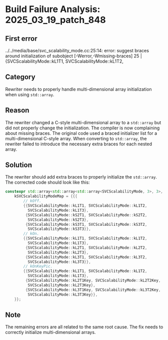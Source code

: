 # Build Failure Analysis: 2025_03_19_patch_848

## First error

../../media/base/svc_scalability_mode.cc:25:14: error: suggest braces around initialization of subobject [-Werror,-Wmissing-braces]
25 |             {SVCScalabilityMode::kL1T1, SVCScalabilityMode::kL1T2,

## Category
Rewriter needs to properly handle multi-dimensional array initialization when using `std::array`.

## Reason
The rewriter changed a C-style multi-dimensional array to a `std::array` but did not properly change the initialization. The compiler is now complaining about missing braces. The original code used a braced initializer list for a multi-dimensional C-style array. When converting to `std::array`, the rewriter failed to introduce the necessary extra braces for each nested array.

## Solution
The rewriter should add extra braces to properly initialize the `std::array`. The corrected code should look like this:

```c++
constexpr std::array<std::array<std::array<SVCScalabilityMode, 3>, 3>, 3>
    kSVCScalabilityModeMap = {{{
        // kOff.
        {{SVCScalabilityMode::kL1T1, SVCScalabilityMode::kL1T2,
          SVCScalabilityMode::kL1T3},
         {SVCScalabilityMode::kS2T1, SVCScalabilityMode::kS2T2,
          SVCScalabilityMode::kS2T3},
         {SVCScalabilityMode::kS3T1, SVCScalabilityMode::kS3T2,
          SVCScalabilityMode::kS3T3}},
        // kOn.
        {{SVCScalabilityMode::kL1T1, SVCScalabilityMode::kL1T2,
          SVCScalabilityMode::kL1T3},
         {SVCScalabilityMode::kL2T1, SVCScalabilityMode::kL2T2,
          SVCScalabilityMode::kL2T3},
         {SVCScalabilityMode::kL3T1, SVCScalabilityMode::kL3T2,
          SVCScalabilityMode::kL3T3}},
        // kOnKeyPic.
        {{SVCScalabilityMode::kL1T1, SVCScalabilityMode::kL1T2,
          SVCScalabilityMode::kL1T3},
         {SVCScalabilityMode::kL2T1Key, SVCScalabilityMode::kL2T2Key,
          SVCScalabilityMode::kL2T3Key},
         {SVCScalabilityMode::kL3T1Key, SVCScalabilityMode::kL3T2Key,
          SVCScalabilityMode::kL3T3Key}},
    }};
```

## Note
The remaining errors are all related to the same root cause. The fix needs to correctly initialize multi-dimensional arrays.